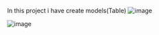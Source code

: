In this project i have create models(Table)
![image](https://github.com/Rakesh953/Django_22_Model-Creating/assets/114344426/fb7bea16-88fd-4662-aeb0-c563207b8735)

![image](https://github.com/Rakesh953/Django_22_Model-Creating/assets/114344426/546c9a27-ce9d-402b-bf5f-aedaf7c15c4e)

